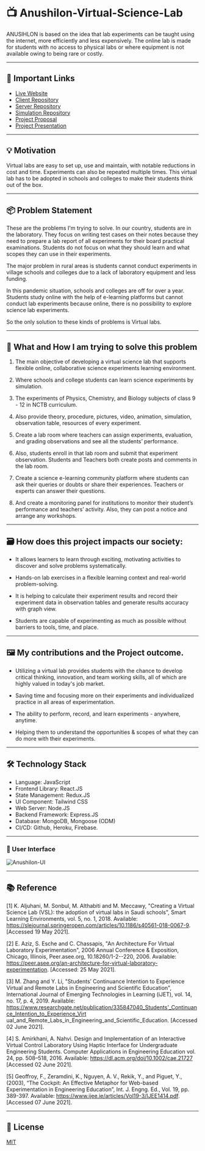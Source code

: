 # 📺 Anushilon-Virtual-Science-Lab

ANUSIHLON is based on the idea that lab experiments can be taught using the internet, more efficiently and less expensively. The online lab is made for students with no access to physical labs or where equipment is not available owing to being rare or costly.

---

## 🚀 Important Links

- [Live Website](https://anushilon-bd.web.app/)
- [Client Repository](https://github.com/PriontoAbdullah/Anushilon-Client)
- [Server Repository](https://github.com/PriontoAbdullah/Anushilon-Server)
- [Simulation Repository](https://github.com/PriontoAbdullah/Anushilon-Simulations)
- [Project Proposal](https://docs.google.com/document/d/1dRNe0lboYRz5FtkDCwzMn4U7d8dcPxRaE5bc0S-pFKE/edit?usp=sharing)
- [Project Presentation](https://docs.google.com/presentation/d/1ZZl3t_hAsnq53eLVLowDTmgE9oMpwY1AZWzPglrltes/edit?usp=sharing)

---

## 💡 Motivation

Virtual labs are easy to set up, use and maintain, with notable reductions in cost and time. Experiments can also be repeated multiple times. This virtual lab has to be adopted in schools and colleges to make their students think out of the box.

---

## 📦 Problem Statement

These are the problems I'm trying to solve. In our country, students are in the laboratory. They focus on writing test cases on their notes because they need to prepare a lab report of all experiments for their board practical examinations. Students do not focus on what they should learn and what scopes they can use in their experiments.

The major problem in rural areas is students cannot conduct experiments in village schools and colleges due to a lack of laboratory equipment and less funding.

In this pandemic situation, schools and colleges are off for over a year. Students study online with the help of e-learning platforms but cannot conduct lab experiments because online, there is no possibility to explore science lab experiments.

So the only solution to these kinds of problems is Virtual labs.

---

## 💎 What and How I am trying to solve this problem

1. The main objective of developing a virtual science lab that supports flexible online, collaborative science experiments learning environment.

2. Where schools and college students can learn science experiments by simulation.

3. The experiments of Physics, Chemistry, and Biology subjects of class 9 - 12 in NCTB curriculum.

4. Also provide theory, procedure, pictures, video, animation, simulation, observation table, resources of every experiment.

5. Create a lab room where teachers can assign experiments, evaluation, and grading observations and see all the students’ performance.

6. Also, students enroll in that lab room and submit that experiment observation. Students and Teachers both create posts and comments in the lab room.

7. Create a science e-learning community platform where students can ask their queries or doubts or share their experiences. Teachers or experts can answer their questions.

8. And create a monitoring panel for institutions to monitor their student’s performance and teachers’ activity. Also, they can post a notice and arrange any workshops.

---

## 🗃️ How does this project impacts our society:

- It allows learners to learn through exciting, motivating activities to discover and solve problems systematically.

- Hands-on lab exercises in a flexible learning context and real-world problem-solving.

- It is helping to calculate their experiment results and record their experiment data in observation tables and generate results accuracy with graph view.

- Students are capable of experimenting as much as possible without barriers to tools, time, and place.

---

## 🖼️ My contributions and the Project outcome.

- Utilizing a virtual lab provides students with the chance to develop critical thinking, innovation, and team working skills, all of which are highly valued in today's job market.

- Saving time and focusing more on their experiments and individualized practice in all areas of experimentation.

- The ability to perform, record, and learn experiments - anywhere, anytime.

- Helping them to understand the opportunities & scopes of what they can do more with their experiments.

---

## 🛠 Technology Stack

- Language: JavaScript
- Frontend Library: React.JS
- State Management: Redux.JS
- UI Component: Tailwind CSS
- Web Server: Node.JS
- Backend Framework: Express.JS
- Database: MongoDB, Mongoose (ODM)
- CI/CD: Github, Heroku, Firebase.

---

### 📱 User Interface

![Anushilon-UI](https://i.ibb.co/rc8wNNF/Oze0RSF.png)

---

## 📚 Reference

[1] K. Aljuhani, M. Sonbul, M. Althabiti and M. Meccawy, "Creating a Virtual Science Lab (VSL): the adoption of virtual labs in Saudi schools", Smart Learning Environments, vol. 5, no. 1, 2018.
Available: https://slejournal.springeropen.com/articles/10.1186/s40561-018-0067-9. [Accessed 19 May 2021].

[2] E. Aziz, S. Esche and C. Chassapis, "An Architecture For Virtual Laboratory Experimentation", 2006 Annual Conference & Exposition, Chicago, Illinois, Peer.asee.org, 10.18260/1-2--220, 2006.
Available: https://peer.asee.org/an-architecture-for-virtual-laboratory-experimentation. [Accessed: 25 May 2021].

[3] M. Zhang and Y. Li, "Students’ Continuance Intention to Experience Virtual and Remote Labs in Engineering and Scientific Education", International Journal of Emerging Technologies in Learning (iJET), vol. 14, no. 17, p. 4, 2019. Available: https://www.researchgate.net/publication/335847040_Students'_Continuance_Intention_to_Experience_Virt
ual_and_Remote_Labs_in_Engineering_and_Scientific_Education. [Accessed 02 June 2021].

[4] S. Amirkhani, A. Nahvi. Design and Implementation of an Interactive Virtual Control Laboratory Using Haptic Interface for Undergraduate Engineering Students. Computer Applications in Engineering Education vol. 24, pp. 508–518, 2016. Available: https://dl.acm.org/doi/10.1002/cae.21727 [Accessed 02 June 2021].

[5] Geoffroy, F., Zeramdini, K., Nguyen, A. V., Rekik, Y., and Piguet, Y., (2003), “The Cockpit: An Effective Metaphor for Web-based Experimentation in Engineering Education”, Int. J. Engng. Ed., Vol. 19, pp. 389-397.
Available: https://www.ijee.ie/articles/Vol19-3/IJEE1414.pdf. [Accessed 07 June 2021].

---

## 📑 License

[MIT](https://choosealicense.com/licenses/mit/)
